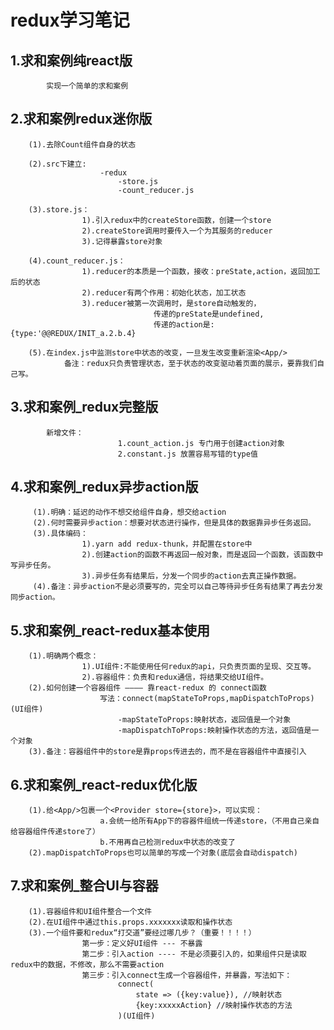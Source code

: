 # redux学习笔记

## 1.求和案例纯react版
			实现一个简单的求和案例
			
## 2.求和案例redux迷你版
		(1).去除Count组件自身的状态
		
		(2).src下建立:
						-redux
							-store.js
							-count_reducer.js

		(3).store.js：
					1).引入redux中的createStore函数，创建一个store
					2).createStore调用时要传入一个为其服务的reducer
					3).记得暴露store对象

		(4).count_reducer.js：
					1).reducer的本质是一个函数，接收：preState,action，返回加工后的状态
					2).reducer有两个作用：初始化状态，加工状态
					3).reducer被第一次调用时，是store自动触发的，
									传递的preState是undefined,
									传递的action是:{type:'@@REDUX/INIT_a.2.b.4}

		(5).在index.js中监测store中状态的改变，一旦发生改变重新渲染<App/>
				备注：redux只负责管理状态，至于状态的改变驱动着页面的展示，要靠我们自己写。

## 3.求和案例_redux完整版
			新增文件：
							1.count_action.js 专门用于创建action对象
							2.constant.js 放置容易写错的type值
							
## 4.求和案例_redux异步action版
		 (1).明确：延迟的动作不想交给组件自身，想交给action
		 (2).何时需要异步action：想要对状态进行操作，但是具体的数据靠异步任务返回。
		 (3).具体编码：
		 			1).yarn add redux-thunk，并配置在store中
		 			2).创建action的函数不再返回一般对象，而是返回一个函数，该函数中写异步任务。
		 			3).异步任务有结果后，分发一个同步的action去真正操作数据。
		 (4).备注：异步action不是必须要写的，完全可以自己等待异步任务有结果了再去分发同步action。

## 5.求和案例_react-redux基本使用
		(1).明确两个概念：
					1).UI组件:不能使用任何redux的api，只负责页面的呈现、交互等。
					2).容器组件：负责和redux通信，将结果交给UI组件。
		(2).如何创建一个容器组件 ———— 靠react-redux 的 connect函数
						写法：connect(mapStateToProps,mapDispatchToProps)(UI组件)
							-mapStateToProps:映射状态，返回值是一个对象
							-mapDispatchToProps:映射操作状态的方法，返回值是一个对象
		(3).备注：容器组件中的store是靠props传进去的，而不是在容器组件中直接引入

## 6.求和案例_react-redux优化版
		(1).给<App/>包裹一个<Provider store={store}>，可以实现：
						a.会统一给所有App下的容器件组统一传递store，（不用自己亲自给容器组件传递store了）
						b.不用再自己检测redux中状态的改变了
		(2).mapDispatchToProps也可以简单的写成一个对象(底层会自动dispatch)

## 7.求和案例_整合UI与容器
		(1).容器组件和UI组件整合一个文件
		(2).在UI组件中通过this.props.xxxxxxx读取和操作状态
		(3).一个组件要和redux“打交道”要经过哪几步？（重要！！！！）
					第一步：定义好UI组件 --- 不暴露
					第二步：引入action ---- 不是必须要引入的，如果组件只是读取redux中的数据，不修改，那么不需要action
					第三步：引入connect生成一个容器组件，并暴露，写法如下：
							connect(
								state => ({key:value}), //映射状态
								{key:xxxxxAction} //映射操作状态的方法
							)(UI组件)
		





		
		